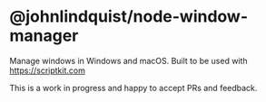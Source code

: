 # @johnlindquist/node-window-manager

Manage windows in Windows and macOS. Built to be used with https://scriptkit.com

This is a work in progress and happy to accept PRs and feedback.